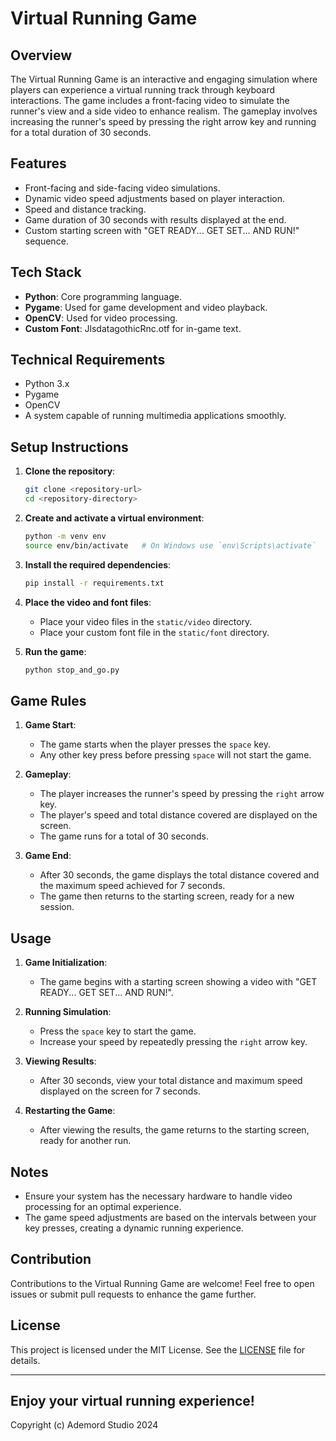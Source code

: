 # Virtual Running Game

## Overview
The Virtual Running Game is an interactive and engaging simulation where players can experience a virtual running track through keyboard interactions. The game includes a front-facing video to simulate the runner's view and a side video to enhance realism. The gameplay involves increasing the runner's speed by pressing the right arrow key and running for a total duration of 30 seconds.

## Features
- Front-facing and side-facing video simulations.
- Dynamic video speed adjustments based on player interaction.
- Speed and distance tracking.
- Game duration of 30 seconds with results displayed at the end.
- Custom starting screen with "GET READY... GET SET... AND RUN!" sequence.

## Tech Stack
- **Python**: Core programming language.
- **Pygame**: Used for game development and video playback.
- **OpenCV**: Used for video processing.
- **Custom Font**: JlsdatagothicRnc.otf for in-game text.

## Technical Requirements
- Python 3.x
- Pygame
- OpenCV
- A system capable of running multimedia applications smoothly.

## Setup Instructions
1. **Clone the repository**:
    ```sh
    git clone <repository-url>
    cd <repository-directory>
    ```

2. **Create and activate a virtual environment**:
    ```sh
    python -m venv env
    source env/bin/activate   # On Windows use `env\Scripts\activate`
    ```

3. **Install the required dependencies**:
    ```sh
    pip install -r requirements.txt
    ```

4. **Place the video and font files**:
    - Place your video files in the `static/video` directory.
    - Place your custom font file in the `static/font` directory.

5. **Run the game**:
    ```sh
    python stop_and_go.py
    ```

## Game Rules
1. **Game Start**: 
   - The game starts when the player presses the `space` key.
   - Any other key press before pressing `space` will not start the game.

2. **Gameplay**:
   - The player increases the runner's speed by pressing the `right` arrow key.
   - The player's speed and total distance covered are displayed on the screen.
   - The game runs for a total of 30 seconds.

3. **Game End**:
   - After 30 seconds, the game displays the total distance covered and the maximum speed achieved for 7 seconds.
   - The game then returns to the starting screen, ready for a new session.

## Usage
1. **Game Initialization**:
   - The game begins with a starting screen showing a video with "GET READY... GET SET... AND RUN!".

2. **Running Simulation**:
   - Press the `space` key to start the game.
   - Increase your speed by repeatedly pressing the `right` arrow key.

3. **Viewing Results**:
   - After 30 seconds, view your total distance and maximum speed displayed on the screen for 7 seconds.

4. **Restarting the Game**:
   - After viewing the results, the game returns to the starting screen, ready for another run.

## Notes
- Ensure your system has the necessary hardware to handle video processing for an optimal experience.
- The game speed adjustments are based on the intervals between your key presses, creating a dynamic running experience.

## Contribution
Contributions to the Virtual Running Game are welcome! Feel free to open issues or submit pull requests to enhance the game further.

## License
This project is licensed under the MIT License. See the [LICENSE](LICENSE) file for details.

---

Enjoy your virtual running experience!
---

Copyright (c) Ademord Studio 2024
